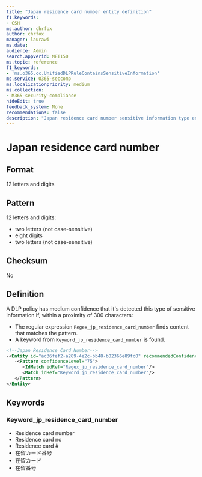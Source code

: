 ```yaml
---
title: "Japan residence card number entity definition"
f1.keywords:
- CSH
ms.author: chrfox
author: chrfox
manager: laurawi
ms.date:
audience: Admin
search.appverid: MET150
ms.topic: reference
f1_keywords:
- 'ms.o365.cc.UnifiedDLPRuleContainsSensitiveInformation'
ms.service: O365-seccomp
ms.localizationpriority: medium
ms.collection:
- M365-security-compliance
hideEdit: true
feedback_system: None
recommendations: false
description: "Japan residence card number sensitive information type entity definition."
---
```


# Japan residence card number

## Format

12 letters and digits

## Pattern

12 letters and digits:

- two letters (not case-sensitive)
- eight digits
- two letters (not case-sensitive)

## Checksum

No

## Definition

A DLP policy has medium confidence that it's detected this type of sensitive information if, within a proximity of 300 characters:

- The regular expression `Regex_jp_residence_card_number` finds content that matches the pattern.
- A keyword from `Keyword_jp_residence_card_number` is found.

```xml
<!--Japan Residence Card Number-->
-<Entity id="ac36fef2-a289-4e2c-bb48-b02366e89fc0" recommendedConfidence="75" patternsProximity="300">
   -<Pattern confidenceLevel="75">
      <IdMatch idRef="Regex_jp_residence_card_number"/>
      <Match idRef="Keyword_jp_residence_card_number"/>
   </Pattern>
</Entity>
```

## Keywords

### Keyword_jp_residence_card_number

- Residence card number
- Residence card no
- Residence card #
- 在留カード番号
- 在留カード
- 在留番号